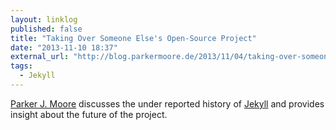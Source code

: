 ```yaml
---
layout: linklog
published: false
title: "Taking Over Someone Else's Open-Source Project"
date: "2013-11-10 18:37"
external_url: "http://blog.parkermoore.de/2013/11/04/taking-over-someone-elses-open-source-project/"
tags: 
  - Jekyll
---
```


[Parker J. Moore](http://blog.parkermoore.de/) discusses the under reported history of [Jekyll](http://jekyllrb.com/) and provides insight about the future of the project.
